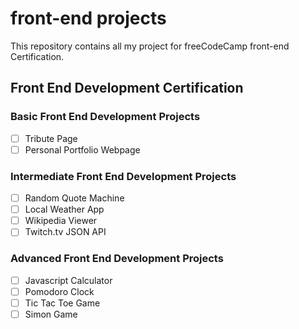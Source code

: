 # front-end projects

This repository contains all my project for freeCodeCamp front-end Certification. 

## Front End Development Certification 

### Basic Front End Development Projects

- [ ] Tribute Page
- [ ] Personal Portfolio Webpage

### Intermediate Front End Development Projects 

- [ ] Random Quote Machine
- [ ] Local Weather App
- [ ] Wikipedia Viewer
- [ ] Twitch.tv JSON API 

### Advanced Front End Development Projects 

- [ ] Javascript Calculator
- [ ] Pomodoro Clock
- [ ] Tic Tac Toe Game 
- [ ] Simon Game 
